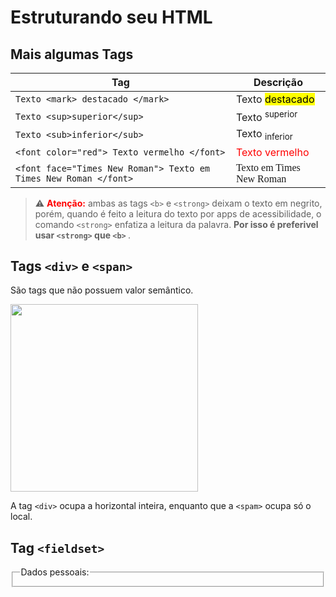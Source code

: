# Estruturando seu HTML

## Mais algumas Tags

Tag | Descrição
--- | ---
`Texto <mark> destacado </mark>` | Texto <mark> destacado </mark>
`Texto <sup>superior</sup>` | Texto <sup>superior</sup>
`Texto <sub>inferior</sub>` | Texto <sub>inferior</sub>
`<font color="red"> Texto vermelho </font>` | <font color="red"> Texto vermelho </font>
`<font face="Times New Roman"> Texto em Times New Roman </font>` | <font face="Times New Roman"> Texto em Times New Roman </font>

> ⚠️ <font color="red"><strong>Atenção:</strong></font> ambas as tags `<b>` e `<strong>` deixam o texto em negrito, porém, quando é feito a leitura do texto por apps de acessibilidade, o comando `<strong>` enfatiza a leitura da palavra. <strong> Por isso é preferivel usar `<strong>` que `<b>` </strong>.

## Tags `<div>` e `<span>`

São tags que não possuem valor semântico.

<img width="300" src="https://i.stack.imgur.com/KvsHF.png"/>

A tag `<div>` ocupa a horizontal inteira, enquanto que a `<spam>` ocupa só o local.

## Tag `<fieldset>`

<fieldset>
    <legend> Dados pessoais: </legend>

</fieldset>